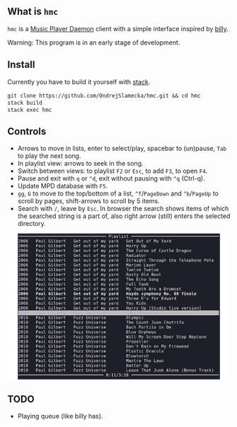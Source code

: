 What is `hmc`
-------------

`hmc` is a
[Music Player Daemon](https://www.musicpd.org/)
client with a simple interface inspired by
[billy](http://www.sheepfriends.com/index-page=billy.html).

Warning: This program is in an early stage of development.

Install
-------

Currently you have to build it yourself with [stack](https://docs.haskellstack.org/en/stable/README/).

    git clone https://github.com/OndrejSlamecka/hmc.git && cd hmc
    stack build
    stack exec hmc

Controls
--------

* Arrows to move in lists, enter to select/play, spacebar to (un)pause, `Tab` to
  play the next song.
* In playlist view: arrows to seek in the song.
* Switch between views: to playlist `F2` or `Esc`, to add `F3`, to open `F4`.
* Pause and exit with `q` or `^d`, exit without pausing with `^q` (Ctrl-q).
* Update MPD database with `F5`.
* `gg`, `G` to move to the top/bottom of a list, `^f`/`PageDown` and `^b`/`PageUp` to scroll by pages, shift-arrows to scroll by 5 items.
* Search with `/`, leave by `Esc`. In browser the search shows items of
  which the searched string is a part of, also right arrow (still) enters the
  selected directory.


![Playlist view](screenshot.jpg)


TODO
----

* Playing queue (like billy has).
